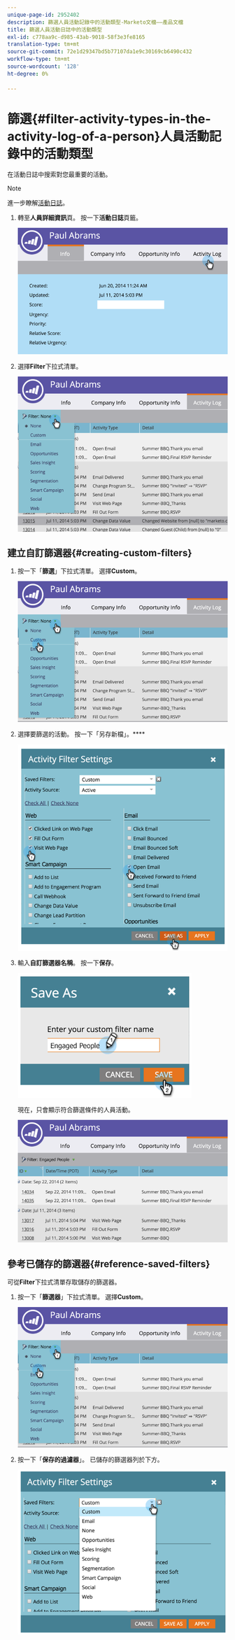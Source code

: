 ```yaml
---
unique-page-id: 2952402
description: 篩選人員活動記錄中的活動類型-Marketo文檔——產品文檔
title: 篩選人員活動日誌中的活動類型
exl-id: c778aa9c-d985-43ab-9018-58f3e3fe8165
translation-type: tm+mt
source-git-commit: 72e1d29347bd5b77107da1e9c30169cb6490c432
workflow-type: tm+mt
source-wordcount: '128'
ht-degree: 0%

---
```


# 篩選{#filter-activity-types-in-the-activity-log-of-a-person}人員活動記錄中的活動類型

在活動日誌中搜索對您最重要的活動。

>[!NOTE]
>
>進一步瞭解[活動日誌](/help/marketo/product-docs/core-marketo-concepts/smart-lists-and-static-lists/managing-people-in-smart-lists/locate-the-activity-log-for-a-person.md)。

1. 轉至&#x200B;**人員詳細資訊**&#x200B;頁。 按一下&#x200B;**活動日誌**&#x200B;頁籤。

   ![](assets/one.png)

1. 選擇&#x200B;**Filter**&#x200B;下拉式清單。

   ![](assets/two-3.png)

## 建立自訂篩選器{#creating-custom-filters}

1. 按一下「**篩選**」下拉式清單。 選擇&#x200B;**Custom**。

   ![](assets/three-3.png)

1. 選擇要篩選的活動。 按一下「另存新檔」。****

   ![](assets/image2015-4-27-22-3a55-3a43.png)

1. 輸入&#x200B;**自訂篩選器名稱**。 按一下&#x200B;**保存**。

   ![](assets/five-1.png)

   現在，只會顯示符合篩選條件的人員活動。

   ![](assets/six-1.png)

## 參考已儲存的篩選器{#reference-saved-filters}

可從&#x200B;**Filter**&#x200B;下拉式清單存取儲存的篩選器。

1. 按一下「**篩選器**」下拉式清單。 選擇&#x200B;**Custom**。

   ![](assets/seven-1.png)

1. 按一下「**保存的過濾器**」。 已儲存的篩選器列於下方。

   ![](assets/eight.png)
